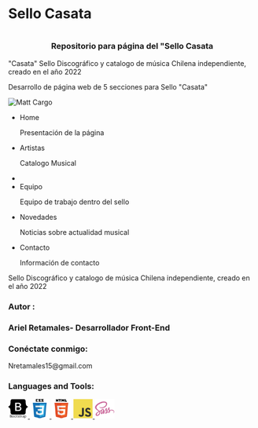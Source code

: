 <h1> Sello Casata<h1>

 <h3 align="center">Repositorio para página del "Sello Casata</h3>


<p> "Casata" Sello Discográfico y catalogo de música Chilena independiente, creado en el año 2022<p>

<p>Desarrollo de página web de 5 secciones para Sello "Casata"

![Matt Cargo](./assets/img/video1.gif)

<ul>
  <li>Home <p> Presentación de la página <p></li>
  <li>Artistas<p> Catalogo Musical<p> <li>
  <li>Equipo <p>Equipo de trabajo dentro del sello <p></li>
  <li>Novedades <p>Noticias sobre actualidad musical <p></li>
  <li>Contacto <p>Información de contacto <p></li>

</ul>

 <p>  Sello Discográfico y catalogo de música Chilena independiente, creado en el año 2022<p>

<h3>Autor :<h3>
<p>Ariel Retamales- Desarrollador Front-End<p>

<h3 align="left">Conéctate conmigo: </h3>
<p align="left"> Nretamales15@gmail.com
</p>

<h3 align="left">Languages and Tools:</h3>
<p align="left"> <a href="https://getbootstrap.com" target="_blank" rel="noreferrer"> <img src="https://raw.githubusercontent.com/devicons/devicon/master/icons/bootstrap/bootstrap-plain-wordmark.svg" alt="bootstrap" width="40" height="40"/> </a> <a href="https://www.w3schools.com/css/" target="_blank" rel="noreferrer"> <img src="https://raw.githubusercontent.com/devicons/devicon/master/icons/css3/css3-original-wordmark.svg" alt="css3" width="40" height="40"/> </a> <a href="https://www.w3.org/html/" target="_blank" rel=" noreferrer"> <img src="https://raw.githubusercontent.com/devicons/devicon/master/icons/html5/html5-original-wordmark.svg" alt="html5" width="40" height="40"/> </a> <a href="https://developer.mozilla.org/en-US/docs/Web/JavaScript" target="_blank" rel="noreferrer"> <img src="https://raw.githubusercontent.com/devicons/devicon/master/icons/javascript/javascript-original.svg" alt="javascript" width="40" height="40"/> </a> <a href=" https://sass-lang.com" target="_blank" rel="noreferrer"> <img src="https://raw.githubusercontent.com/devicons/devicon/master/icons/sass/sass-original.svg" alt="sass" width="40" height="40"/> </a> </p>
